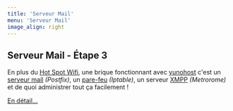 ```yaml
---
title: 'Serveur Mail'
menu: 'Serveur Mail'
image_align: right
---
```


## **Serveur Mail** - Étape 3

En plus du [Hot Spot Wifi](#hot_spot_wifi), une brique fonctionnant avec [yunohost](https://yunohost.org) c'est un [serveur mail](https://fr.wikipedia.org/wiki/Serveur_de_messagerie_%C3%A9lectronique) _(Postfix)_, un [pare-feu](https://fr.wikipedia.org/wiki/Pare-feu_(informatique)) _(Iptable)_, un serveur [XMPP](https://fr.wikipedia.org/wiki/Extensible_Messaging_and_Presence_Protocol) _(Metrorome)_ et de quoi administrer tout ça facilement !

[En détail...](/brique/serveur_mail_detail?classes=btn,btn-primary,btn-lg)
